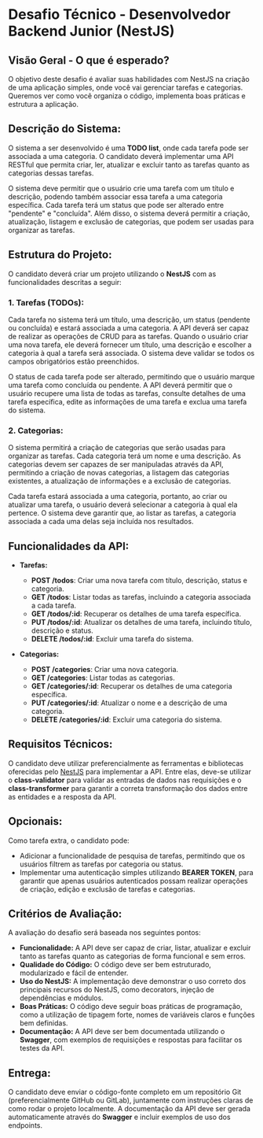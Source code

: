 
# Desafio Técnico - Desenvolvedor Backend Junior (NestJS)

## Visão Geral - O que é esperado?
O objetivo deste desafio é avaliar suas habilidades com NestJS na criação de uma aplicação simples, onde você vai gerenciar tarefas e categorias. Queremos ver como você organiza o código, implementa boas práticas e estrutura a aplicação.

## Descrição do Sistema:
O sistema a ser desenvolvido é uma **TODO list**, onde cada tarefa pode ser associada a uma categoria. O candidato deverá implementar uma API RESTful que permita criar, ler, atualizar e excluir tanto as tarefas quanto as categorias dessas tarefas.

O sistema deve permitir que o usuário crie uma tarefa com um título e descrição, podendo também associar essa tarefa a uma categoria específica. Cada tarefa terá um status que pode ser alterado entre "pendente" e "concluída". Além disso, o sistema deverá permitir a criação, atualização, listagem e exclusão de categorias, que podem ser usadas para organizar as tarefas.

## Estrutura do Projeto:
O candidato deverá criar um projeto utilizando o **NestJS** com as funcionalidades descritas a seguir:

### 1. Tarefas (TODOs):
Cada tarefa no sistema terá um título, uma descrição, um status (pendente ou concluída) e estará associada a uma categoria. A API deverá ser capaz de realizar as operações de CRUD para as tarefas. Quando o usuário criar uma nova tarefa, ele deverá fornecer um título, uma descrição e escolher a categoria à qual a tarefa será associada. O sistema deve validar se todos os campos obrigatórios estão preenchidos.

O status de cada tarefa pode ser alterado, permitindo que o usuário marque uma tarefa como concluída ou pendente. A API deverá permitir que o usuário recupere uma lista de todas as tarefas, consulte detalhes de uma tarefa específica, edite as informações de uma tarefa e exclua uma tarefa do sistema.

### 2. Categorias:
O sistema permitirá a criação de categorias que serão usadas para organizar as tarefas. Cada categoria terá um nome e uma descrição. As categorias devem ser capazes de ser manipuladas através da API, permitindo a criação de novas categorias, a listagem das categorias existentes, a atualização de informações e a exclusão de categorias.

Cada tarefa estará associada a uma categoria, portanto, ao criar ou atualizar uma tarefa, o usuário deverá selecionar a categoria à qual ela pertence. O sistema deve garantir que, ao listar as tarefas, a categoria associada a cada uma delas seja incluída nos resultados.

## Funcionalidades da API:
- **Tarefas:**
  - **POST /todos**: Criar uma nova tarefa com título, descrição, status e categoria.
  - **GET /todos**: Listar todas as tarefas, incluindo a categoria associada a cada tarefa.
  - **GET /todos/:id**: Recuperar os detalhes de uma tarefa específica.
  - **PUT /todos/:id**: Atualizar os detalhes de uma tarefa, incluindo título, descrição e status.
  - **DELETE /todos/:id**: Excluir uma tarefa do sistema.

- **Categorias:**
  - **POST /categories**: Criar uma nova categoria.
  - **GET /categories**: Listar todas as categorias.
  - **GET /categories/:id**: Recuperar os detalhes de uma categoria específica.
  - **PUT /categories/:id**: Atualizar o nome e a descrição de uma categoria.
  - **DELETE /categories/:id**: Excluir uma categoria do sistema.

## Requisitos Técnicos:
O candidato deve utilizar preferencialmente as ferramentas e bibliotecas oferecidas pelo [NestJS](https://nestjs.com/) para implementar a API. Entre elas, deve-se utilizar o **class-validator** para validar as entradas de dados nas requisições e o **class-transformer** para garantir a correta transformação dos dados entre as entidades e a resposta da API.

## Opcionais:
Como tarefa extra, o candidato pode:
- Adicionar a funcionalidade de pesquisa de tarefas, permitindo que os usuários filtrem as tarefas por categoria ou status.
- Implementar uma autenticação simples utilizando **BEARER TOKEN**, para garantir que apenas usuários autenticados possam realizar operações de criação, edição e exclusão de tarefas e categorias.

## Critérios de Avaliação:
A avaliação do desafio será baseada nos seguintes pontos:
- **Funcionalidade:** A API deve ser capaz de criar, listar, atualizar e excluir tanto as tarefas quanto as categorias de forma funcional e sem erros.
- **Qualidade do Código:** O código deve ser bem estruturado, modularizado e fácil de entender.
- **Uso do NestJS:** A implementação deve demonstrar o uso correto dos principais recursos do NestJS, como decorators, injeção de dependências e módulos.
- **Boas Práticas:** O código deve seguir boas práticas de programação, como a utilização de tipagem forte, nomes de variáveis claros e funções bem definidas.
- **Documentação:** A API deve ser bem documentada utilizando o **Swagger**, com exemplos de requisições e respostas para facilitar os testes da API.

## Entrega:
O candidato deve enviar o código-fonte completo em um repositório Git (preferencialmente GitHub ou GitLab), juntamente com instruções claras de como rodar o projeto localmente. A documentação da API deve ser gerada automaticamente através do **Swagger** e incluir exemplos de uso dos endpoints.
